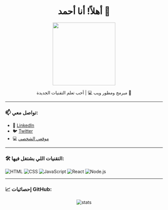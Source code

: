 <h1 align="center">أهلاً! أنا أحمد 👋</h1>

<p align="center">
  <img src="https://media.giphy.com/media/qgQUggAC3Pfv687qPC/giphy.gif" width="200" />
</p>

<p align="center">
  مبرمج ومطور ويب 💻 | أحب تعلم التقنيات الجديدة 🚀
</p>

---

### 📫 تواصل معي:

- 💼 [LinkedIn](https://www.linkedin.com/in/اسمك)
- 🐦 [Twitter](https://twitter.com/اسمك)
- 💻 [موقعي الشخصي](https://yourwebsite.com)

---

### 🛠️ التقنيات اللي بشتغل فيها:

![HTML](https://img.shields.io/badge/-HTML5-E34F26?style=flat-square&logo=html5&logoColor=white)
![CSS](https://img.shields.io/badge/-CSS3-1572B6?style=flat-square&logo=css3)
![JavaScript](https://img.shields.io/badge/-JavaScript-F7DF1E?style=flat-square&logo=javascript&logoColor=black)
![React](https://img.shields.io/badge/-React-61DAFB?style=flat-square&logo=react)
![Node.js](https://img.shields.io/badge/-Node.js-339933?style=flat-square&logo=node.js&logoColor=white)

---

### 📈 إحصائيات GitHub:

<p align="center">
  <img src="https://github-readme-stats.vercel.app/api?username=ahmaddev&show_icons=true&theme=radical" alt="stats"/>
</p>
